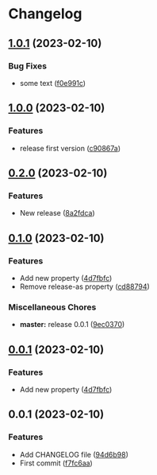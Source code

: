 # Changelog

## [1.0.1](https://github.com/swatmaz/test/compare/v1.0.0...v1.0.1) (2023-02-10)


### Bug Fixes

* some text ([f0e991c](https://github.com/swatmaz/test/commit/f0e991c8cc65b4f0466694865ca57b75021b5aba))

## [1.0.0](https://github.com/swatmaz/test/compare/v0.2.0...v1.0.0) (2023-02-10)


### Features

* release first version ([c90867a](https://github.com/swatmaz/test/commit/c90867ac3177782ee68d9fcfa66f8a4ffeb48c97))

## [0.2.0](https://github.com/swatmaz/test/compare/v0.1.0...v0.2.0) (2023-02-10)


### Features

* New release ([8a2fdca](https://github.com/swatmaz/test/commit/8a2fdca7df02fa42f22fe427d9b626ef67ab18be))

## [0.1.0](https://github.com/swatmaz/test/compare/v0.0.1...v0.1.0) (2023-02-10)


### Features

* Add new property ([4d7fbfc](https://github.com/swatmaz/test/commit/4d7fbfc1ad91180c790f29981c1d5c0e6d08082c))
* Remove release-as property ([cd88794](https://github.com/swatmaz/test/commit/cd887945d80f5c5a6ca224750f80d5fdeb6bb0ed))


### Miscellaneous Chores

* **master:** release 0.0.1 ([9ec0370](https://github.com/swatmaz/test/commit/9ec0370166e3049a4809f235447fb1630db8a834))

## [0.0.1](https://github.com/swatmaz/test/compare/v0.0.1...v0.0.1) (2023-02-10)


### Features

* Add new property ([4d7fbfc](https://github.com/swatmaz/test/commit/4d7fbfc1ad91180c790f29981c1d5c0e6d08082c))

## 0.0.1 (2023-02-10)


### Features

* Add CHANGELOG file ([94d6b98](https://github.com/swatmaz/test/commit/94d6b98aad50c6ccda1190e390960fd07c489f1c))
* First commit ([f7fc6aa](https://github.com/swatmaz/test/commit/f7fc6aab3df1c9da4287800d33f12f752e50e2a5))
